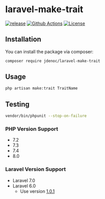 # laravel-make-trait

[![release](https://img.shields.io/github/release/jdenoc/laravel-make-trait.svg?style=flat-square)](https://github.com/jdenoc/laravel-make-trait/releases/latest)
[![Github Actions](https://img.shields.io/github/workflow/status/jdenoc/laravel-make-trait/Laravel%20artisan%20make:trait?style=flat-square)](https://github.com/jdenoc/laravel-make-trait/actions)
[![License](https://img.shields.io/github/license/jdenoc/laravel-make-trait?style=flat-square)](LICENSE)

## Installation

You can install the package via composer:
```bash
composer require jdenoc/laravel-make-trait
```

## Usage

```bash
php artisan make:trait TraitName
```

## Testing

```bash
vendor/bin/phpunit --stop-on-failure
```

### PHP Version Support
- 7.2
- 7.3
- 7.4
- 8.0

### Laravel Version Support
- Laravel 7.0
- Laravel 6.0
  - Use version [1.0.1](https://github.com/jdenoc/laravel-make-trait/tree/1.0.1)